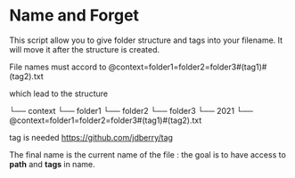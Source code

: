 # Name and Forget

This script allow you to give folder structure and tags into your filename.
It will move it after the structure is created.


File names must accord to 
    @context=folder1=folder2=folder3#(tag1)#(tag2).txt

which lead to the structure

└── context
    └── folder1
        └── folder2
            └── folder3
                └── 2021
                    └── @context=folder1=folder2=folder3#(tag1)#(tag2).txt

tag is needed https://github.com/jdberry/tag

The final name is the current name of the file : the goal is to have access to **path** and **tags** in name.
